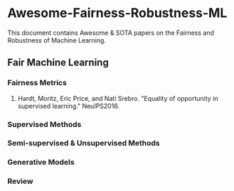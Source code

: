 # Awesome-Fairness-Robustness-ML

This document contains Awesome & SOTA papers on the Fairness and Robustness of Machine Learning.

## Fair Machine Learning

### Fairness Metrics
1. Hardt, Moritz, Eric Price, and Nati Srebro. "Equality of opportunity in supervised learning." NeuIPS2016.

### Supervised Methods

### Semi-supervised & Unsupervised Methods

### Generative Models

### Review
